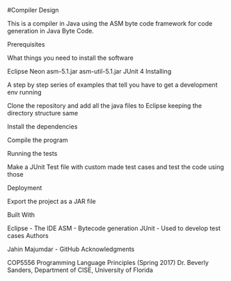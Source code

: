 #Compiler Design

This is a compiler in Java using the ASM byte code framework for code generation in Java Byte Code.

Prerequisites

What things you need to install the software

Eclipse Neon
asm-5.1.jar
asm-util-5.1.jar
JUnit 4
Installing

A step by step series of examples that tell you have to get a development env running

Clone the repository and add all the java files to Eclipse keeping the directory structure same

Install the dependencies

Compile the program

Running the tests

Make a JUnit Test file with custom made test cases and test the code using those

Deployment

Export the project as a JAR file

Built With

Eclipse - The IDE
ASM - Bytecode generation
JUnit - Used to develop test cases
Authors

Jahin Majumdar - GitHub
Acknowledgments

COP5556 Programming Language Principles (Spring 2017)
Dr. Beverly Sanders, Department of CISE, University of Florida